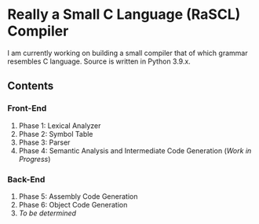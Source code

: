 # Really a Small C Language (RaSCL) Compiler
I am currently working on building a small compiler that of which grammar resembles C language.
Source is written in Python 3.9.x.

## Contents

### Front-End
1. Phase 1: Lexical Analyzer
2. Phase 2: Symbol Table
3. Phase 3: Parser
4. Phase 4: Semantic Analysis and Intermediate Code Generation (*Work in Progress*)

### Back-End
1. Phase 5: Assembly Code Generation
2. Phase 6: Object Code Generation
3. *To be determined*
